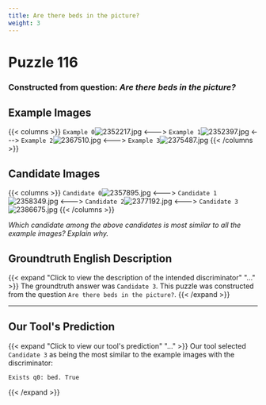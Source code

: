 ```yaml
---
title: Are there beds in the picture?
weight: 3
---
```


# Puzzle 116
### Constructed from question: _Are there beds in the picture?_


## Example Images
{{< columns >}}
`Example 0`![2352217.jpg](/gqa_images/2352217.jpg)
<--->
`Example 1`![2352397.jpg](/gqa_images/2352397.jpg)
<--->
`Example 2`![2367510.jpg](/gqa_images/2367510.jpg)
<--->
`Example 3`![2375487.jpg](/gqa_images/2375487.jpg)
{{< /columns >}}

## Candidate Images
{{< columns >}}
`Candidate 0`![2357895.jpg](/gqa_images/2357895.jpg)
<--->
`Candidate 1`![2358349.jpg](/gqa_images/2358349.jpg)
<--->
`Candidate 2`![2377192.jpg](/gqa_images/2377192.jpg)
<--->
`Candidate 3`![2386675.jpg](/gqa_images/2386675.jpg)
{{< /columns >}}

*Which candidate among the above candidates is most similar to all the example images? Explain why.*

## Groundtruth English Description

{{< expand "Click to view the description of the intended discriminator" "..." >}}
The groundtruth answer was `Candidate 3`. This puzzle was constructed from the question `Are there beds in the picture?`.
{{< /expand >}}

---

## Our Tool's Prediction

{{< expand "Click to view our tool's prediction" "..." >}}
Our tool selected `Candidate 3` as being the most similar to the example images with the discriminator:
```plaintext
Exists q0: bed. True
```
{{< /expand >}}
